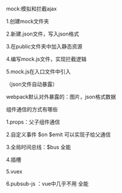 mock:模拟和拦截ajax

1.创建mock文件夹

2.新建.json文件，写入json格式

3.在public文件夹中加入静态资源

4.编写mock.js文件，实现拦截逻辑

5.mock.js在入口文件中引入

（json文件自动暴露）

webpack默认对外暴露的：图片，json格式数据



组件通信的方式有哪些

1.props：父子组件通信

2.自定义事件  \$on \$emit 可以实现子给父通信

3.全局时间总线：$bus  全能

4.插槽

5.vuex

6.pubsub-js ：vue中几乎不用  全能
